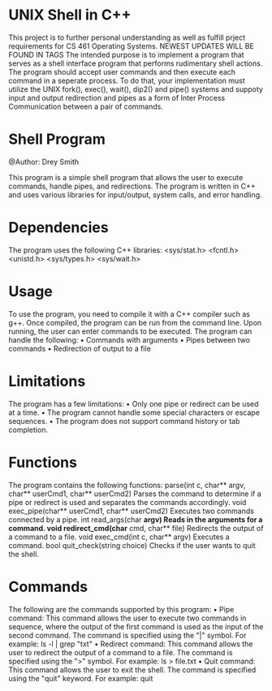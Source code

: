 # UNIX Shell in C++

This project is to further personal understanding as well as fulfill prject requirements for CS 461 Operating Systems.
NEWEST UPDATES WILL BE FOUND IN TAGS
The intended purpose is to implement a program that serves as a shell interface program that performs rudimentary shell actions. The program should accept user commands and then execute each command in a seperate process. To do that, your implementation must utilize the UNIX fork(), exec(), wait(), dip2() and pipe() systems and suppoty input and output redirection and pipes as a form of Inter Process Communication between a pair of commands.

# Shell Program
@Author: Drey Smith

This program is a simple shell program that allows the user to execute commands, handle pipes, and redirections. The program is written in C++ and uses various libraries for input/output, system calls, and error handling.

# Dependencies
The program uses the following C++ libraries: 
<iostream>
<fstream>
<sys/stat.h>
<cerrno>
<fcntl.h>
<unistd.h>
<sys/types.h>
<sys/wait.h>
<cstring>


# Usage
To use the program, you need to compile it with a C++ compiler such as g++. Once compiled, the program can be run from the command line. Upon running, the user can enter commands to be executed. The program can handle the following: 
•	Commands with arguments 
•	Pipes between two commands 
•	Redirection of output to a file 


# Limitations
The program has a few limitations: 
•	Only one pipe or redirect can be used at a time. 
•	The program cannot handle some special characters or escape sequences. 
•	The program does not support command history or tab completion. 


# Functions
The program contains the following functions: 
parse(int c, char** argv, char** userCmd1, char** userCmd2)
Parses the command to determine if a pipe or redirect is used and separates the commands accordingly. 
void exec_pipe(char** userCmd1, char** userCmd2)
Executes two commands connected by a pipe. 
int read_args(char **argv)
Reads in the arguments for a command. 
void redirect_cmd(char** cmd, char** file)
Redirects the output of a command to a file. 
void exec_cmd(int c, char** argv)
Executes a command. 
bool quit_check(string choice)
Checks if the user wants to quit the shell. 

# Commands
The following are the commands supported by this program: 
•	Pipe command: This command allows the user to execute two commands in sequence, where the output of the first command is used as the input of the second command. The command is specified using the "|" symbol. For example: ls -l | grep "txt" 
•	Redirect command: This command allows the user to redirect the output of a command to a file. The command is specified using the ">" symbol. For example: ls > file.txt 
•	Quit command: This command allows the user to exit the shell. The command is specified using the "quit" keyword. For example: quit

